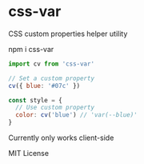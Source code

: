 
# css-var

CSS custom properties helper utility

  npm i css-var

```js
import cv from 'css-var'

// Set a custom property
cv({ blue: '#07c' })

const style = {
  // Use custom property
  color: cv('blue') // 'var(--blue)'
}
```

Currently only works client-side

MIT License
